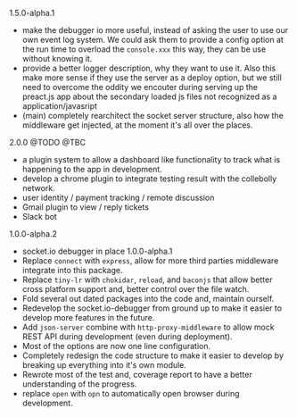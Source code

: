 1.5.0-alpha.1
* make the debugger io more useful, instead of asking the user to use our own event log system. We could ask them to provide a config option at the run time to overload the `console.xxx` this way, they can be use without knowing it. 
* provide a better logger description, why they want to use it. Also this make more sense if they use the server as a deploy option, but we still need to overcome the oddity we encouter during serving up the preact.js app about the secondary loaded js files not recognized as a application/javasript 
* (main) completely rearchitect the socket server structure, also how the middleware get injected, at the moment it's all over the places. 

2.0.0 @TODO @TBC 
* a plugin system to allow a dashboard like functionality to track what is happening to the app in development.
* develop a chrome plugin to integrate testing result with the collebolly network. 
* user identity / payment tracking / remote discussion 
* Gmail plugin to view / reply tickets
* Slack bot

1.0.0-alpha.2
* socket.io debugger in place
1.0.0-alpha.1
* Replace `connect` with `express`, allow for more third parties middleware integrate into this package.
* Replace `tiny-lr` with `chokidar`, `reload`, and `baconjs` that allow better cross platform support and, better control over the file watch.
* Fold several out dated packages into the code and, maintain ourself.
* Redevelop the socket.io-debugger from ground up to make it easier to develop more features in the future.
* Add `json-server` combine with `http-proxy-middleware` to allow mock REST API during development (even during deployment).
* Most of the options are now one line configuration.
* Completely redesign the code structure to make it easier to develop by breaking up everything into it's own module.
* Rewrote most of the test and, coverage report to have a better understanding of the progress.
* replace `open` with `opn` to automatically open browser during development.
